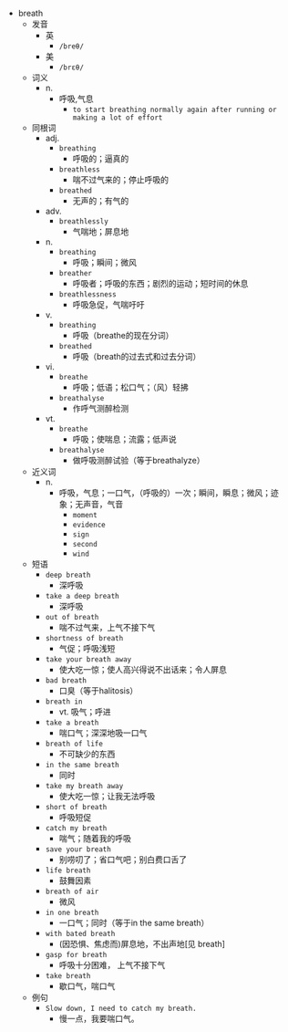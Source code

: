- breath
  - 发音
    - 英
      - `/breθ/`
    - 美
      - `/brɛθ/`
  - 词义
    - n.
      - 呼吸,气息
        - `to start breathing normally again after running or making a lot of effort`
  - 同根词
    - adj.
      - `breathing`
        - 呼吸的；逼真的
      - `breathless`
        - 喘不过气来的；停止呼吸的
      - `breathed`
        - 无声的；有气的
    - adv.
      - `breathlessly`
        - 气喘地；屏息地
    - n.
      - `breathing`
        - 呼吸；瞬间；微风
      - `breather`
        - 呼吸者；呼吸的东西；剧烈的运动；短时间的休息
      - `breathlessness`
        - 呼吸急促，气喘吁吁
    - v.
      - `breathing`
        - 呼吸（breathe的现在分词）
      - `breathed`
        - 呼吸（breath的过去式和过去分词）
    - vi.
      - `breathe`
        - 呼吸；低语；松口气；（风）轻拂
      - `breathalyse`
        - 作呼气测醉检测
    - vt.
      - `breathe`
        - 呼吸；使喘息；流露；低声说
      - `breathalyse`
        - 做呼吸测醉试验（等于breathalyze）
  - 近义词
    - n.
      - 呼吸，气息；一口气，（呼吸的）一次；瞬间，瞬息；微风；迹象；无声音，气音
        - `moment`
        - `evidence`
        - `sign`
        - `second`
        - `wind`
  - 短语
    - `deep breath`
      - 深呼吸 
    - `take a deep breath`
      - 深呼吸 
    - `out of breath`
      - 喘不过气来，上气不接下气 
    - `shortness of breath`
      - 气促；呼吸浅短 
    - `take your breath away`
      - 使大吃一惊；使人高兴得说不出话来；令人屏息 
    - `bad breath`
      - 口臭（等于halitosis） 
    - `breath in`
      - vt. 吸气；呼进 
    - `take a breath`
      - 喘口气；深深地吸一口气 
    - `breath of life`
      - 不可缺少的东西 
    - `in the same breath`
      - 同时 
    - `take my breath away`
      - 使大吃一惊；让我无法呼吸 
    - `short of breath`
      - 呼吸短促 
    - `catch my breath`
      - 喘气；随着我的呼吸 
    - `save your breath`
      - 别唠叨了；省口气吧；别白费口舌了 
    - `life breath`
      - 鼓舞因素 
    - `breath of air`
      - 微风 
    - `in one breath`
      - 一口气；同时（等于in the same breath） 
    - `with bated breath`
      - (因恐惧、焦虑而)屏息地，不出声地[见 breath] 
    - `gasp for breath`
      - 呼吸十分困难， 上气不接下气 
    - `take breath`
      - 歇口气，喘口气 
  - 例句
    - `Slow down, I need to catch my breath.`
      - 慢一点，我要喘口气。

